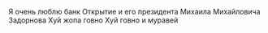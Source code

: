 Я очень люблю банк Открытие и его президента Михаила Михайловича Задорнова
Хуй жопа говно
Хуй говно и муравей